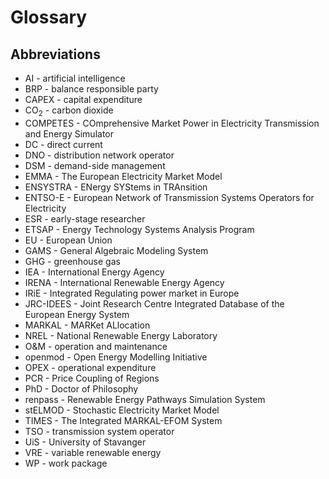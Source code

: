 <!-- 
- [Glossary](#glossary)
  - [Abbreviations](#abbreviations)
 -->

# Glossary

## Abbreviations

* AI - artificial intelligence
* BRP - balance responsible party
* CAPEX - capital expenditure
* CO<sub>2</sub> - carbon dioxide
* COMPETES - COmprehensive Market Power in Electricity Transmission and Energy Simulator
* DC - direct current
* DNO - distribution network operator
* DSM - demand-side management
* EMMA - The European Electricity Market Model
* ENSYSTRA - ENergy SYStems in TRAnsition
* ENTSO-E - European Network of Transmission Systems Operators for Electricity 
* ESR - early-stage researcher
* ETSAP - Energy Technology Systems Analysis Program
* EU - European Union
* GAMS - General Algebraic Modeling System
* GHG - greenhouse gas
* IEA - International Energy Agency
* IRENA - International Renewable Energy Agency
* IRiE - Integrated Regulating power market in Europe
* JRC-IDEES - Joint Research Centre Integrated Database of the European Energy System
* MARKAL - MARKet ALlocation
* NREL - National Renewable Energy Laboratory
* O&M - operation and maintenance
* openmod - Open Energy Modelling Initiative
* OPEX - operational expenditure 
* PCR - Price Coupling of Regions
* PhD - Doctor of Philosophy
* renpass - Renewable Energy Pathways Simulation System
* stELMOD - Stochastic Electricity Market Model
* TIMES - The Integrated MARKAL-EFOM System
* TSO - transmission system operator
* UiS - University of Stavanger
* VRE - variable renewable energy
* WP - work package
